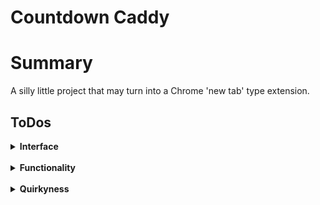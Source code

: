 # Countdown Caddy

# Summary

A silly little project that may turn into a Chrome 'new tab' type extension.

## ToDos

<details>
  <summary><b>Interface</b></summary>
  <blockquote>
    &#11036; Base layout<br/>
    &#11036; Add countdowns button<br/>
    &#11036; Standard countdown<br/>
    &#11036; Countdown with image<br/>
    &#11036; Drag reorder countdowns<br/>
    &#11036; Remove countdowns<br/>
    &#11036; Info about how countdowns are stored<br/>
  </blockquote>
</details>
<br>
<details>
  <summary><b>Functionality</b></summary>
  <blockquote>
    &#11036; Drag reorder countdowns call<br/>
    &#11036; Add countdowns call<br/>
    &#11036; Calculate countdown data<br/>
    &#11036; Remove countdowns call<br/>
    &#11036; Session storage vs. Local storage<br/>
  </blockquote>
</details>
<br>
<details>
  <summary><b>Quirkyness</b></summary>
  <blockquote>
    &#11036; Hamburger menu<br/>
    &#11036; A funny countdown select<br/>
  </blockquote>
</details>

<!--## Won't dos-->
